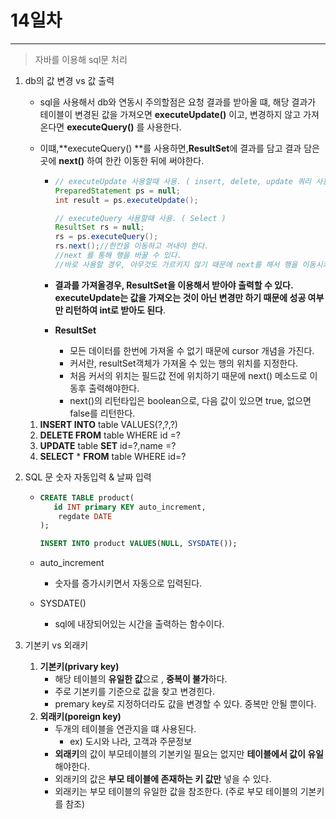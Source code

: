 # 14일차
---

> 자바를 이용해 sql문 처리 

1. db의 값 변경 vs 값 출력

   + sql을 사용해서 db와 연동시 주의할점은 요청 결과를 받아올 떄, 해당 결과가 테이블이 변경된 값을 가져오면 **executeUpdate()** 이고, 변경하지 않고 가져온다면 **executeQuery()** 를 사용한다. 

   + 이떄,**executeQuery() **를 사용하면,**ResultSet**에 결과를 담고 결과 담은 곳에 **next()** 하여 한칸 이동한 뒤에 써야한다. 

     + ```java
       // executeUpdate 사용할때 사용. ( insert, delete, update 쿼리 사용시 사용됨)
       PreparedStatement ps = null;
       int result = ps.executeUpdate();
       
       // executeQuery 사용할때 사용. ( Select )
       ResultSet rs = null;
       rs = ps.executeQuery();
       rs.next();//한칸을 이동하고 꺼내야 한다.
       //next 를 통해 행을 바꿀 수 있다.
       //바로 사용할 경우, 아무것도 가르키지 않기 때문에 next를 해서 행을 이동시켜야 한다.  
       ```

     + **결과를 가져올경우, ResultSet을 이용해서 받아야 출력할 수 있다. executeUpdate는 값을 가져오는 것이 아닌 변경만 하기 때문에 성공 여부만 리턴하여 int로 받아도 된다**. 

     + **ResultSet**

       + 모든 데이터를 한번에 가져올 수 없기 때문에 cursor 개념을 가진다. 
       + 커서란, resultSet객체가 가져올 수 있는 행의 위치를 지정한다. 
       + 처음 커서의 위치는 필드값 전에 위치하기 때문에 next() 메소드로 이동후 출력해야한다. 
       + next()의 리턴타입은 boolean으로, 다음 값이 있으면 true, 없으면 false를 리턴한다. 

   1. **INSERT INTO** table VALUES(?,?,?)
   2. **DELETE FROM** table WHERE id =?
   3. **UPDATE** table **SET** id=?,name =?
   4. **SELECT** * **FROM** table WHERE id=?

2. SQL 문 숫자 자동입력 & 날짜 입력 

   + ```sql
     CREATE TABLE product(
     	id INT primary KEY auto_increment,
         regdate DATE
     );
     
     INSERT INTO product VALUES(NULL, SYSDATE());
     ```

   + auto_increment 

     + 숫자를 증가시키면서 자동으로 입력된다. 

   + SYSDATE()

     + sql에 내장되어있는 시간을 출력하는 함수이다. 

3. 기본키 vs 외래키

   1. **기본키(privary key)**
      + 해당 테이블의 **유일한 값**으로 , **중복이 불가**하다. 
      + 주로 기본키를 기준으로 값을 찾고 변경힌다.
      + premary key로 지정하더라도 값을 변경할 수 있다. 중복만 안될 뿐이다. 
   2. **외래키(poreign key)**
      + 두개의 테이블을 연관지을 떄 사용된다. 
        + ex) 도시와 나라, 고객과 주문정보
      + **외래키**의 값이 부모테이블의 기본키일 필요는 없지만 **테이블에서 값이 유일**해야한다. 
      + 외래키의 값은 **부모 테이블에 존재하는 키 값만** 넣을 수 있다. 
      + 외래키는 부모 테이블의 유일한 값을 참조한다. (주로 부모 테이블의 기본키를 참조)
